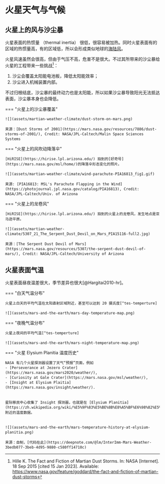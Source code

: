 # 火星天气与气候



## 火星上的风与沙尘暴

火星表面的热惯量 （thermal inertia） 很低，很容易被加热。同时火星表面有的区域的热惯量高，有的区域低，所以会形成类似地球的[海陆风](https://en.wikipedia.org/wiki/Sea_breeze)。


火星风速虽然会很高，但由于气压不高，危害不是很大。不过其所带来的沙尘暴给火星的工程带来一些挑战[^nasa-martian-dust-storms]：

1. 沙尘会覆盖太阳能电池板，降低太阳能效率；
2. 沙尘进入机械装置内部。

不过归根结底，沙尘暴的最终动力也是太阳能，所以如果沙尘暴导致阳光无法抵达表面，沙尘暴本身也会降低。


=== "火星上的沙尘暴覆盖"

    ![](assets/martian-weather-climate/dust-storm-on-mars.png)

    来源：[Dust Storms of 2001](https://mars.nasa.gov/resources/7886/dust-storms-of-2001/), Credit: NASA/JPL-Caltech/Malin Space Sciences Systems

=== "火星上的风吹动降落伞"

    [HiRISE](https://hirise.lpl.arizona.edu/) 拍到的[好奇号](https://mars.nasa.gov/msl/home/)的降落伞形态变化的照片。

    ![](assets/martian-weather-climate/wind-parachute-PIA16813_fig1.gif)

    来源: [PIA16813: MSL's Parachute Flapping in the Wind](https://photojournal.jpl.nasa.gov/catalog/PIA16813), Credit: NASA/JPL-Caltech/Univ. of Arizona

=== "火星上的龙卷风"

    [HiRISE](https://hirise.lpl.arizona.edu/) 拍到的火星上的龙卷风，发生地点是亚马逊平原。

    ![](assets/martian-weather-climate/5307_21_The_Serpent_Dust_Devil_on_Mars_PIA15116-full2.jpg)

    来源：[The Serpent Dust Devil of Mars](https://mars.nasa.gov/resources/5307/the-serpent-dust-devil-of-mars/), Credit: NASA/JPL-Caltech/University of Arizona


## 火星表面气温

火星表面昼夜温差很大，季节差异也很大[@Hargitai2010-hr]。

=== "白天气温分布"

    火星上白天的平均气温在太阳直射区域附近，甚至可以达到 20 摄氏度[^tes-temperture]

    ![](assets/mars-and-the-earth/mars-day-temperature-map.png)

=== "夜晚气温分布"

    火星上夜间的平均气温[^tes-temperture]

    ![](assets/mars-and-the-earth/mars-night-temperature-map.png)

=== "火星 Elysium Planitia 温度历史"

    NASA 有几个火星探测器设置了天气“预报”页面，例如
    - [Perseverance at Jezero Crater](https://mars.nasa.gov/mars2020/weather/),
    - [Curiosity at Gale Crater](https://mars.nasa.gov/msl/weather/),
    - [Insight at Elysium Plaitia](https://mars.nasa.gov/insight/weather/).


    星际移民中心收集了 Insight 探测器，也就是在 [Elysium Planitia](https://zh.wikipedia.org/wiki/%E5%9F%83%E5%BE%8B%E8%A5%BF%E6%98%82%E5%B9%B3%E5%8E%9F) 附近的温度数据。


    ![](assets/mars-and-the-earth/mars-temperature-history-at-elysium-planitia.png)

    来源：自制，[代码在此](https://deepnote.com/@lm/InterImm-Mars-Weather-3bedb077-3beb-4d95-9880-c580ff14710c)




[^nasa-martian-dust-storms]: Hille K. The Fact and Fiction of Martian Dust Storms. In: NASA [Internet]. 18 Sep 2015 [cited 15 Jan 2023]. Available: https://www.nasa.gov/feature/goddard/the-fact-and-fiction-of-martian-dust-storms

[^tes-temperture]: Thermal Emission Spectrometer. In: Mars Global Surveyor - Thermal Emission Spectrometer [Internet]. [cited 15 Jan 2023]. Available: http://tes.asu.edu/


